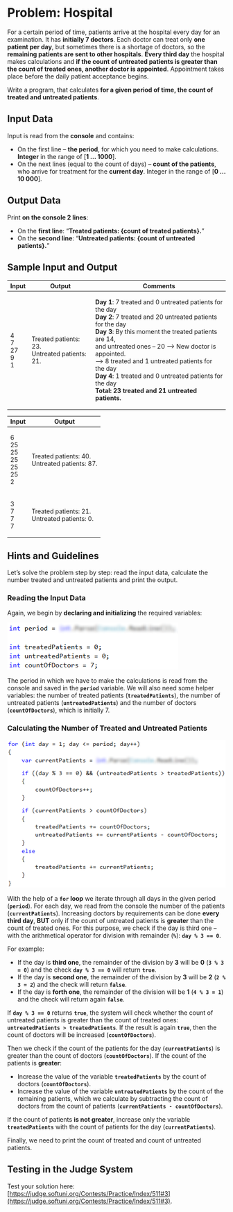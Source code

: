 # Problem: Hospital

For a certain period of time, patients arrive at the hospital every day for an examination. It has **initially 7 doctors**. Each doctor can treat only **one patient per day**, but sometimes there is a shortage of doctors, so the **remaining patients are sent to other hospitals**. **Every third day** the hospital makes calculations and **if the count of untreated patients is greater than the count of treated ones, another doctor is appointed**. Appointment takes place before the daily patient acceptance begins.

Write a program, that calculates **for a given period of time, the count of treated and untreated patients**.

## Input Data

Input is read from the **console** and contains:

* On the first line – **the period**, for which you need to make calculations. **Integer** in the range of \[**1 … 1000**].
* On the next lines (equal to the count of days) – **count of the patients**, who arrive for treatment for the **current day**. Integer in the range of \[**0 … 10 000**].

## Output Data

Print **on the console 2 lines**:

* On the **first line**: “**Treated patients: {count of treated patients}.**”
* On the **second line**: “**Untreated patients: {count of untreated patients}.**”

## Sample Input and Output

| **Input**                     | **Output**                                              | **Comments**                                                                                                                                                                                                                                                                                                                                                                                                                                                                           |
| ----------------------------- | ------------------------------------------------------- | -------------------------------------------------------------------------------------------------------------------------------------------------------------------------------------------------------------------------------------------------------------------------------------------------------------------------------------------------------------------------------------------------------------------------------------------------------------------------------------- |
| <p>4<br>7<br>27<br>9<br>1</p> | <p>Treated patients: 23.<br>Untreated patients: 21.</p> | <p><strong>Day 1</strong>: 7 treated and 0 untreated patients for the day<br><strong>Day 2</strong>: 7 treated and 20 untreated patients for the day<br><strong>Day 3</strong>: By this moment the treated patients are 14,<br>and untreated ones – 20 –> New doctor is appointed.<br>–> 8 treated and 1 untreated patients for the day<br><strong>Day 4</strong>: 1 treated and 0 untreated patients for the day<br><strong>Total: 23 treated and 21 untreated patients.</strong></p> |

| **Input**                                   | **Output**                                              |
| ------------------------------------------- | ------------------------------------------------------- |
| <p>6<br>25<br>25<br>25<br>25<br>25<br>2</p> | <p>Treated patients: 40.<br>Untreated patients: 87.</p> |
| <p>3<br>7<br>7<br>7</p>                     | <p>Treated patients: 21.<br>Untreated patients: 0.</p>  |

## Hints and Guidelines

Let’s solve the problem step by step: read the input data, calculate the number treated and untreated patients and print the output.

### Reading the Input Data

Again, we begin by **declaring and initializing** the required variables:

![](../../../../assets/chapter-5-2-images/04.Hospital-01.png)

The period in which we have to make the calculations is read from the console and saved in the **`period`** variable. We will also need some helper variables: the number of treated patients (**`treatedPatients`**), the number of untreated patients (**`untreatedPatients`**) and the number of doctors (**`countOfDoctors`**), which is initially 7.

### Calculating the Number of Treated and Untreated Patients

![](../../../../assets/chapter-5-2-images/04.Hospital-02.png)

With the help of a **`for` loop** we iterate through all days in the given period (**`period`**). For each day, we read from the console the number of the patients (**`currentPatients`**). Increasing doctors by requirements can be done **every third day**, **BUT** only if the count of untreated patients is **greater** than the count of treated ones. For this purpose, we check if the day is third one – with the arithmetical operator for division with remainder (**`%`**): **`day % 3 == 0`**.

For example:

* If the day is **third one**, the remainder of the division by **3** will be **0** (**`3 % 3 = 0`**) and the check **`day % 3 == 0`** will return **`true`**.
* If the day is **second one**, the remainder of the division by **3** will be **2** (**`2 % 3 = 2`**) and the check will return **`false`**.
* If the day is **forth one**, the remainder of the division will be **1** (**`4 % 3 = 1`**) and the check will return again **`false`**.

If **`day % 3 == 0`** returns **`true`**, the system will check whether the count of untreated patients is greater than the count of treated ones: **`untreatedPatients > treatedPatients`**. If the result is again **`true`**, then the count of doctors will be increased (**`countOfDoctors`**).

Then we check if the count of the patients for the day (**`currentPatients`**) is greater than the count of doctors (**`countOfDoctors`**). If the count of the patients is **greater**:

* Increase the value of the variable **`treatedPatients`** by the count of doctors (**`countOfDoctors`**).
* Increase the value of the variable **`untreatеdPatients`** by the count of the remaining patients, which we calculate by subtracting the count of doctors from the count of patients (**`currentPatients - countOfDoctors`**).

If the count of patients **is not greater**, increase only the variable **`treatedPatients`** with the count of patients for the day (**`currentPatients`**).

Finally, we need to print the count of treated and count of untreated patients.

## Testing in the Judge System

Test your solution here: [https://judge.softuni.org/Contests/Practice/Index/511#3](https://judge.softuni.org/Contests/Practice/Index/511#3).
